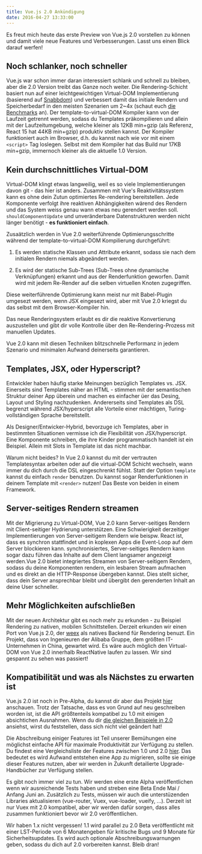```yaml
---
title: Vue.js 2.0 Ankündigung
date: 2016-04-27 13:33:00
---
```


Es freut mich heute das erste Preview von Vue.js 2.0 vorstellen zu können und damit viele neue Features und Verbesserungen. Lasst uns einen Blick darauf werfen!

<!-- more -->

## Noch schlanker, noch schneller

Vue.js war schon immer daran interessiert schlank und schnell zu bleiben, aber die 2.0 Version treibt das Ganze noch weiter. Die Rendering-Schicht basiert nun auf einer leichtgewichtigen Virtual-DOM Implementierung (basierend auf [Snabbdom](https://github.com/paldepind/snabbdom)) und verbessert damit das initiale Rendern und Speicherbedarf in den meisten Szenarien um 2~4x (schaut euch [die Benchmarks](https://github.com/vuejs/vue/tree/next/benchmarks) an). Der template-to-virtual-DOM Kompiler kann von der Laufzeit getrennt werden, sodass du Templates präkompilieren und allein mit der Laufzeitumgebung, welche kleiner als 12KB min+gzip (als Referenz, React 15 hat 44KB min+gzip) produktiv stellen kannst. Der Kompiler funktioniert auch im Browser, d.h. du kannst nach wie vor mit einem `<script>` Tag loslegen. Selbst mit dem Kompiler hat das Build nur 17KB min+gzip, immernoch kleiner als die aktuelle 1.0 Version. 

## Kein durchschnittliches Virtual-DOM

Virtual-DOM klingt etwas langweilig, weil es so viele Implementierungen davon git - das hier ist anders. Zusammen mit Vue's Reaktivitätssystem kann es ohne dein Zutun optimiertes Re-rendering bereitstellen. Jede Komponente verfolgt ihre reaktiven Abhängigkeiten wärend des Rendern und das System weiss genau wann etwas neu gerendert werden soll. `shouldComponentUpdate` und unveränderbare Datenstrukturen werden nicht länger benötigt - **es funktioniert einfach**.

Zusaätzlich werden in Vue 2.0 weiterführende Optimierungsschritte während der template-to-virtual-DOM Kompilierung durchgeführt:

1. Es werden statische Klassen und Attribute erkannt, sodass sie nach dem initialen Rendern niemals abgeändert werden.

2. Es wird der statische Sub-Trees (Sub-Trees ohne dynamische Verknüpfungen) erkannt und aus der Renderfunktion geworfen. Damit wird mit jedem Re-Render auf die selben virtuellen Knoten zugegriffen.

Diese weiterführende Optimierung kann meist nur mit Babel-Plugin umgesezt werden, wenn JSX eingesezt wird, aber mit Vue 2.0 kriegst du das selbst mit dem Browser-Kompiler hin.

Das neue Renderingsystem erlaubt es dir die reaktive Konvertierung auszustellen und gibt dir volle Kontrolle über den Re-Rendering-Prozess mit manuellen Updates.

Vue 2.0 kann mit diesen Techniken blitzschnelle Performanz in jedem Szenario und minimalen Aufwand deinerseits garantieren.

## Templates, JSX, oder Hyperscript?

Entwickler haben häufig starke Meinungen bezüglich Templates vs. JSX. Einerseits sind Templates näher an HTML - stimmen mit der semantischen Struktur deiner App überein und machen es einfacher üer das Desing, Layout und Styling nachzudenken. Andererseits sind Templates als DSL begrenzt während JSX/hyperscript alle Vorteile einer mächtigen, Turing-vollständigen Sprache bereitstellt.

Als Designer/Entwicker-Hybrid, bevorzuge ich Templates, aber in bestimmten Situationen vermisse ich die Flexibilität von JSX/hyperscript. Eine Komponente schreiben, die ihre Kinder programmatisch handelt ist ein Beispiel. Allein mit Slots in Template ist das nicht machbar.

Warum nicht beides? In Vue 2.0 kannst du mit der vertrauten Templatesyntax arbeiten oder auf die virtual-DOM Schicht wechseln, wann immer du dich durch die DSL eingeschrenkt fühlst. Statt der Option `template` kannst du einfach `render` benutzen. Du kannst sogar Renderfunktionen in deinem Template mit `<render>` nutzen! Das Beste von beiden in einem Framework.

## Server-seitiges Rendern streamen

Mit der Migrierung zu Virtual-DOM, Vue 2.0 kann Server-seitiges Rendern mit Client-seitiger Hydrierung unterstützen. Eine Schwierigkeit derzeitiger Implementierungen von Server-seitigem Rendern wie beispw. React ist, dass es synchron stattfindet und in koplexen Apps die Event-Loop auf dem Server blockieren kann. synchronisiertes, Server-seitiges Rendern kann sogar dazu führen das Inhalte auf dem Client langsamer angezeigt werden.Vue 2.0 bietet integriertes Streamen von Server-seitigem Rendern, sodass du deine Komponenten rendern, ein lesbaren Stream aufmachen und es direkt an die HTTP-Response übergeben kannst. Dies stellt sicher, dass dein Server ansprechbar bleibt und übergibt den gerenderten Inhalt an deine User schneller.

## Mehr Möglichkeiten aufschließen

Mit der neuen Architektur gibt es noch mehr zu erkunden - zu Beispiel Rendering zu nativen, mobilen Schnittstellen. Derzeit erkunden wir einen Port von Vue.js 2.0, der [weex](http://alibaba.github.io/weex/) als natives Backend für Rendering benuzt. Ein Projekt, dass von Ingenieuren der Alibaba Gruppe, dem größten IT-Unternehmen in China, gewartet wird. Es wäre auch möglich den Virtual-DOM von Vue 2.0 innerhalb ReactNative laufen zu lassen. Wir sind gespannt zu sehen was passiert!

## Kompatibilität und was als Nächstes zu erwarten ist

Vue.js 2.0 ist noch in Pre-Alpha, du kannst dir aber das Projekt [hier](https://github.com/vuejs/vue/tree/next/) anschauen. Trotz der Tatsache, dass es von Grund auf neu geschreiben worden ist, ist die API größtenteils kompatibel zu 1.0 mit einigen absichtichen Ausnahmen. Wenn du dir [die gleichen Beispiele in 2.0](https://github.com/vuejs/vue/tree/next/examples) ansiehst, wirst du feststellen, dass sich nicht viel geändert hat!

Die Abschreibung einiger Features ist Teil unserer Bemühungen eine möglichst einfache API für maximale Produktivität zur Verfügung zu stellen. Du findest eine Vergleichsliste der Features zwischen 1.0 und 2.0 [hier](https://github.com/vuejs/vue/wiki/2.0-features). Das bedeutet es wird Aufwand entstehen eine App zu migrieren, sollte sie einige dieser Features nutzen, aber wir werden in Zukunft detailierte Upgrade-Handbücher zur Verfügung stellen.

Es gibt noch immer viel zu tun. Wir werden eine erste Alpha veröffentlichen wenn wir ausreichende Tests haben und streben eine Beta Ende Mai / Anfang Juni an. Zusätzlich zu Tests, müssen wir auch die unterstüzenden Libraries aktualisieren (vue-router, Vuex, vue-loader, vueify, ...). Derzeit ist nur Vuex mit 2.0 kompatibel, aber wir werden dafür sorgen, dass alles zusammen funktioniert bevor wir 2.0 veröffentlichen.

Wir haben 1.x nicht vergessen! 1.1 wird parallel zu 2.0 Beta veröffentlicht mit einer LST-Periode von 6 Monatengeben für kritische Bugs und 9 Monate für Sicherheitsupdates. Es wird auch optionale Abschreibungswarnungen geben, sodass du dich auf 2.0 vorbereiten kannst. Bleib dran!
